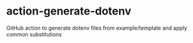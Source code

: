 # action-generate-dotenv
GitHub action to generate dotenv files from example/template and apply common substitutions
